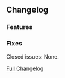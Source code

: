 ## Changelog

### Features

### Fixes

Closed issues: None.

[Full Changelog](https://github.com/JamCoreModding/reaping/compare/...)
